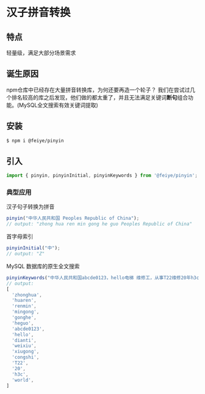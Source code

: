 # 汉子拼音转换

## 特点
轻量级，满足大部分场景需求

## 诞生原因
npm仓库中已经存在大量拼音转换库，为何还要再造一个轮子？
我们在尝试过几个排名较高的库之后发现，他们做的都太重了，并且无法满足关键词**断句**组合功能。(MySQL全文搜索有效关键词提取)

## 安装
```sh
$ npm i @feiye/pinyin
```

## 引入
```ts
import { pinyin, pinyinInitial, pinyinKeywords } from '@feiye/pinyin';
```

### 典型应用

汉子句子转换为拼音
```ts
pinyin("中华人民共和国 Peoples Republic of China");
// output: "zhong hua ren min gong he guo Peoples Republic of China"
```

首字母索引
```ts
pinyinInitial("中");
// output: "Z"
```

MySQL 数据库的原生全文搜索
```ts
pinyinKeywords("中华人民共和国abcde0123，hello电梯 维修工，从事T22维修20年h3c world");
// output:
[
  'zhonghua',
  'huaren',
  'renmin',
  'mingong',
  'gonghe',
  'heguo',
  'abcde0123',
  'hello',
  'dianti',
  'weixiu',
  'xiugong',
  'congshi',
  'T22',
  '20',
  'h3c',
  'world',
]
```
